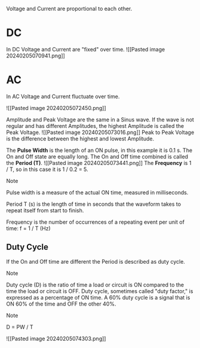 Voltage and Current are proportional to each other.
# DC

In DC Voltage and Current are "fixed" over time.
![[Pasted image 20240205070941.png]]

# AC

In AC Voltage and Current fluctuate over time.

![[Pasted image 20240205072450.png]]

Amplitude and Peak Voltage are the same in a Sinus wave. If the wave is not regular and has different Amplitudes, the highest Amplitude is called the Peak Voltage.
![[Pasted image 20240205073016.png]]
Peak to Peak Voltage is the difference between the highest and lowest Amplitude.


The **Pulse Width** is the length of an ON pulse, in this example it is 0.1 s.
The On and Off state are equally long. The On and Off time combined is called the **Period (T)**.
![[Pasted image 20240205073441.png]]
The **Frequency** is 1 / T, so in this case it is 1 / 0.2 = 5.

>[!Note]
>Pulse width is a measure of the actual ON time, measured in milliseconds.
>
>Period T (s) is the length of time in seconds that the waveform takes to repeat itself from start to finish.
>
>Frequency is the number of occurrences of a repeating event per unit of time:
> f = 1 / T (Hz)

## Duty Cycle

If the On and Off time are different the Period is described as duty cycle.

>[!Note]
>Duty cycle (D) is the ratio of time a load or circuit is ON compared to the time the load or circuit is OFF. Duty cycle, sometimes called "duty factor," is expressed as a percentage of ON time. A 60% duty cycle is a signal that is ON 60% of the time and OFF the other 40%.

>[!Note]
>D = PW / T

![[Pasted image 20240205074303.png]]